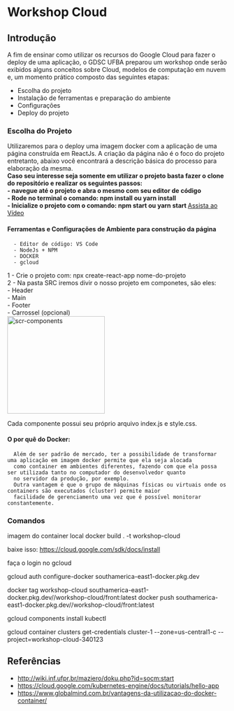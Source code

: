 # Workshop Cloud

## Introdução
   A fim de ensinar como utilizar os recursos do  Google Cloud para fazer o deploy de uma aplicação, o GDSC UFBA preparou um workshop onde serão exibidos alguns conceitos sobre  Cloud, modelos de computação em nuvem e, um momento prático composto das seguintes etapas:
   - Escolha do projeto  
   - Instalação de ferramentas e preparação do ambiente
   - Configurações
   - Deploy do projeto    
 
 
 ### Escolha do Projeto
   Utilizaremos para o deploy uma imagem docker com a aplicação de uma página construída em ReactJs. 
   A criação da página não é o foco do projeto entretanto, abaixo você encontrará a descrição básica do processo para elaboração da mesma. <br>
   <strong> Caso seu interesse seja somente em utilizar o projeto basta fazer o clone do repositório e  realizar os seguintes passos: <br>
         - navegue até o projeto e abra o mesmo com seu editor de código <br>
         - Rode no terminal o comando: npm install ou yarn install <br>
         - Inicialize o projeto com o comando: npm start ou yarn start
   </strong> [Assista ao Vídeo](https://youtu.be/gpw6euz3-98)
   
   #### Ferramentas e Configurações de Ambiente para construção da página
      - Editor de código: VS Code
      - NodeJs + NPM
      - DOCKER 
      - gcloud
   1 -  Crie o projeto com: npx create-react-app nome-do-projeto <br>
   2 -  Na pasta SRC iremos divir o nosso projeto em componetes, são eles: <br>
         - Header <br>
         - Main <br>
         - Footer <br>
         - Carrossel (opcional)<br>
         <img width="223" alt="scr-components" src="https://user-images.githubusercontent.com/75585553/152552930-6480034c-8285-489f-9ebf-2bc30b93e56a.png">
         
  Cada componente possui seu próprio arquivo index.js e style.css.
  
  #### O por quê do Docker:
      Além de ser padrão de mercado, ter a possibilidade de transformar uma aplicação em imagem docker permite que ela seja alocada 
      como container em ambientes diferentes, fazendo com que ela possa ser utilizada tanto no computador do desenvolvedor quanto
      no servidor da produção, por exemplo.
      Outra vantagem é que o grupo de máquinas físicas ou virtuais onde os containers são executados (cluster) permite maior 
      facilidade de gerenciamento uma vez que é possível monitorar constantemente.
      
### Comandos





imagem do container local
docker build . -t workshop-cloud

baixe isso: https://cloud.google.com/sdk/docs/install

faça o login no gcloud

gcloud auth configure-docker southamerica-east1-docker.pkg.dev

docker tag workshop-cloud southamerica-east1-docker.pkg.dev/<project-id>/workshop-cloud/front:latest
docker push southamerica-east1-docker.pkg.dev/<project-id>/workshop-cloud/front:latest

gcloud components install kubectl

gcloud container clusters get-credentials cluster-1 --zone=us-central1-c --project=workshop-cloud-340123

## Referências
   - http://wiki.inf.ufpr.br/maziero/doku.php?id=socm:start    
   - https://cloud.google.com/kubernetes-engine/docs/tutorials/hello-app 
   - https://www.globalmind.com.br/vantagens-da-utilizacao-do-docker-container/
